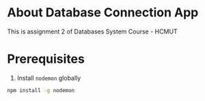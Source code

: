 # About Database Connection App

This is assignment 2 of Databases System Course - HCMUT

# Prerequisites

1. Install `nodemon` globally

```bash
npm install -g nodemon
```
